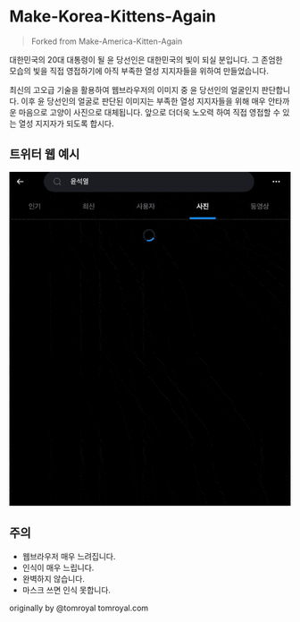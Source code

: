 # Make-Korea-Kittens-Again
> Forked from Make-America-Kitten-Again

대한민국의 20대 대통령이 될 윤 당선인은 대한민국의 빛이 되실 분입니다. 그 존엄한 모습의 빛을 직접 영접하기에 아직 부족한 열성 지지자들을 위하여 만들었습니다.

최신의 고오급 기술을 활용하여 웹브라우저의 이미지 중 윤 당선인의 얼굴인지 판단합니다. 이후 윤 당선인의 얼굴로 판단된 이미지는 부족한 열성 지지자들을 위해 매우 안타까운 마음으로 고양이 사진으로 대체됩니다. 앞으로 더더욱 노오력 하여 직접 영접할 수 있는 열성 지지자가 되도록 합시다.    

## 트위터 웹 예시
![](video.gif)

## 주의
- 웹브라우저 매우 느려집니다.
- 인식이 매우 느립니다.
- 완벽하지 않습니다.
- 마스크 쓰면 인식 못합니다.

originally by @tomroyal
tomroyal.com
